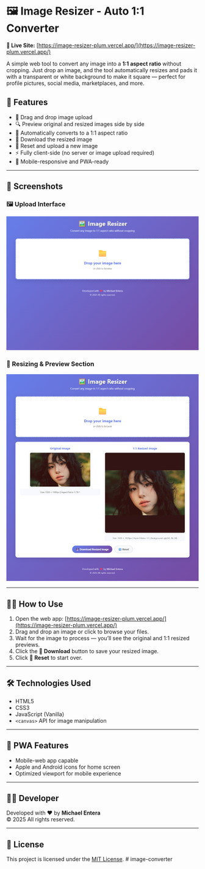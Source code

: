 # 🖼️ Image Resizer - Auto 1:1 Converter

**🔗 Live Site:** [https://image-resizer-plum.vercel.app/](https://image-resizer-plum.vercel.app/)

A simple web tool to convert any image into a **1:1 aspect ratio** without cropping. Just drop an image, and the tool automatically resizes and pads it with a transparent or white background to make it square — perfect for profile pictures, social media, marketplaces, and more.

## 🚀 Features

- 📁 Drag and drop image upload
- 🔍 Preview original and resized images side by side
- 🔄 Automatically converts to a 1:1 aspect ratio
- 💾 Download the resized image
- 🔄 Reset and upload a new image
- ⚡ Fully client-side (no server or image upload required)
- 📱 Mobile-responsive and PWA-ready

---

## 📸 Screenshots

### 🖼️ Upload Interface

![Screenshot of upload interface](images/screenshot.png)

### 🧩 Resizing & Preview Section

![Screenshot showing before and after resizing](images/screenshot1.png)

---

## 🧑‍💻 How to Use

1. Open the web app: [https://image-resizer-plum.vercel.app/](https://image-resizer-plum.vercel.app/)
2. Drag and drop an image or click to browse your files.
3. Wait for the image to process — you’ll see the original and 1:1 resized previews.
4. Click the 💾 **Download** button to save your resized image.
5. Click 🔄 **Reset** to start over.

---

## 🛠️ Technologies Used

- HTML5
- CSS3
- JavaScript (Vanilla)
- `<canvas>` API for image manipulation

---

## 📱 PWA Features

- Mobile-web app capable
- Apple and Android icons for home screen
- Optimized viewport for mobile experience

---

## 👨‍💻 Developer

Developed with ❤️ by **Michael Entera**  
© 2025 All rights reserved.

---

## 📃 License

This project is licensed under the [MIT License](LICENSE).
#   i m a g e - c o n v e r t e r 
 
 